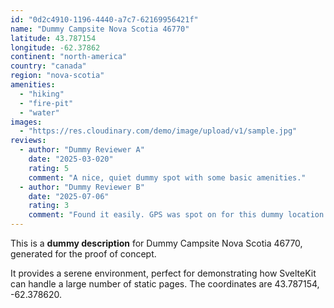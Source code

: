```yaml
---
id: "0d2c4910-1196-4440-a7c7-62169956421f"
name: "Dummy Campsite Nova Scotia 46770"
latitude: 43.787154
longitude: -62.37862
continent: "north-america"
country: "canada"
region: "nova-scotia"
amenities:
  - "hiking"
  - "fire-pit"
  - "water"
images:
  - "https://res.cloudinary.com/demo/image/upload/v1/sample.jpg"
reviews:
  - author: "Dummy Reviewer A"
    date: "2025-03-020"
    rating: 5
    comment: "A nice, quiet dummy spot with some basic amenities."
  - author: "Dummy Reviewer B"
    date: "2025-07-06"
    rating: 3
    comment: "Found it easily. GPS was spot on for this dummy location."
---
```


This is a **dummy description** for Dummy Campsite Nova Scotia 46770, generated for the proof of concept.

It provides a serene environment, perfect for demonstrating how SvelteKit can handle a large number of static pages. The coordinates are 43.787154, -62.378620.
